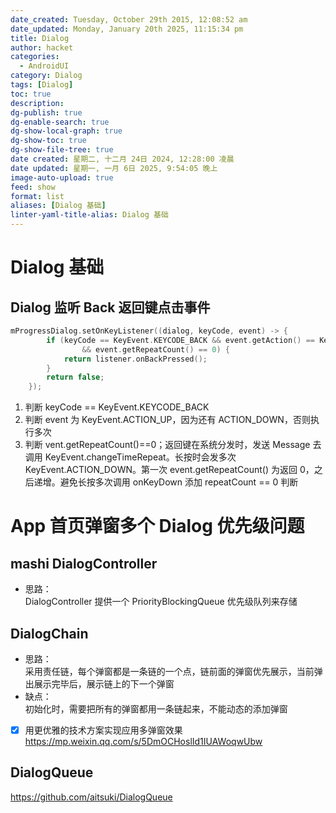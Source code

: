 ```yaml
---
date_created: Tuesday, October 29th 2015, 12:08:52 am
date_updated: Monday, January 20th 2025, 11:15:34 pm
title: Dialog
author: hacket
categories:
  - AndroidUI
category: Dialog
tags: [Dialog]
toc: true
description: 
dg-publish: true
dg-enable-search: true
dg-show-local-graph: true
dg-show-toc: true
dg-show-file-tree: true
date created: 星期二, 十二月 24日 2024, 12:28:00 凌晨
date updated: 星期一, 一月 6日 2025, 9:54:05 晚上
image-auto-upload: true
feed: show
format: list
aliases: [Dialog 基础]
linter-yaml-title-alias: Dialog 基础
---
```


# Dialog 基础

## Dialog 监听 Back 返回键点击事件

```kotlin
mProgressDialog.setOnKeyListener((dialog, keyCode, event) -> {
        if (keyCode == KeyEvent.KEYCODE_BACK && event.getAction() == KeyEvent.ACTION_UP
                && event.getRepeatCount() == 0) {
            return listener.onBackPressed();
        }
        return false;
    });
```

1. 判断 keyCode == KeyEvent.KEYCODE_BACK
2. 判断 event 为 KeyEvent.ACTION_UP，因为还有 ACTION_DOWN，否则执行多次
3. 判断 vent.getRepeatCount()==0；返回键在系统分发时，发送 Message 去调用 KeyEvent.changeTimeRepeat。长按时会发多次 KeyEvent.ACTION_DOWN。第一次 event.getRepeatCount() 为返回 0，之后递增。避免长按多次调用 onKeyDown 添加 repeatCount == 0 判断

# App 首页弹窗多个 Dialog 优先级问题

## mashi DialogController

- 思路：<br />DialogController 提供一个 PriorityBlockingQueue 优先级队列来存储

## DialogChain

- 思路：<br />采用责任链，每个弹窗都是一条链的一个点，链前面的弹窗优先展示，当前弹出展示完毕后，展示链上的下一个弹窗
- 缺点：<br />初始化时，需要把所有的弹窗都用一条链起来，不能动态的添加弹窗
- [x] 用更优雅的技术方案实现应用多弹窗效果<br /><https://mp.weixin.qq.com/s/5DmOCHoslId1IUAWoqwUbw>

## DialogQueue

<https://github.com/aitsuki/DialogQueue>
